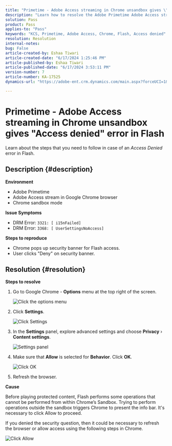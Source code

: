 ```yaml
---
title: "Primetime - Adobe Access streaming in Chrome unsandbox gives \"Access denied\" error in Flash"
description: "Learn how to resolve the Adobe Primetime Adobe Access stream in Google Chrome browser Chrome sandbox mode issue."
solution: Pass
product: Pass
applies-to: "Pass"
keywords: "KCS, Primetime, Adobe Access, Chrome, Flash, Access denied"
resolution: Resolution
internal-notes: 
bug: False
article-created-by: Eshaa Tiwari
article-created-date: "6/17/2024 1:25:46 PM"
article-published-by: Eshaa Tiwari
article-published-date: "6/17/2024 3:53:11 PM"
version-number: 7
article-number: KA-17525
dynamics-url: "https://adobe-ent.crm.dynamics.com/main.aspx?forceUCI=1&pagetype=entityrecord&etn=knowledgearticle&id=148b5116-ad2c-ef11-840a-6045bd029b18"

---
```

# Primetime - Adobe Access streaming in Chrome unsandbox gives "Access denied" error in Flash


Learn about the steps that you need to follow in case of an *Access Denied* error in Flash.

## Description {#description}


<b>Environment</b>

- Adobe Primetime
- Adobe Access stream in Google Chrome browser
- Chrome sandbox mode


<b>Issue Symptoms</b>

- DRM Error: `3321: [ i15nFailed]`
- DRM Error: `3368: [ UserSettingsNoAccess]`


<b>Steps to reproduce</b>

- Chrome pops up security banner for Flash access.
- User clicks "Deny" on security banner.



## Resolution {#resolution}


<b>Steps to resolve</b>

1. Go to Google Chrome - <b>Options</b> menu at the top right of the screen.

    
    ![Click the options menu](https://helpx.adobe.com/content/dam/help/en/adobe-access/kb/error-3321/jcr%3acontent/main-pars/procedure/proc_par/step_0/step_par/image/setting_menu.png "Click the options menu")
2. Click <b>Settings</b>.

    
    


    ![Click Settings](https://helpx.adobe.com/content/dam/help/en/adobe-access/kb/error-3321/jcr%3acontent/main-pars/procedure/proc_par/step_1/step_par/image/3.jpg "Click Settings")
3. In the <b>Settings</b> panel, explore advanced settings and choose <b>Privacy</b> › <b>Content settings</b>.

    ![Settings panel](https://helpx.adobe.com/content/dam/help/en/adobe-access/kb/error-3321/jcr%3acontent/main-pars/procedure/proc_par/step_2/step_par/image/5.jpg "Settings panel")
4. Make sure that <b>Allow</b> is selected for <b>Behavior</b>. Click <b>OK</b>.

    
    


    ![Click OK](https://helpx.adobe.com/content/dam/help/en/adobe-access/kb/error-3321/jcr%3acontent/main-pars/procedure/proc_par/step_3/step_par/image/unsandbox_settings.png "Click OK")
5. Refresh the browser.


<b>Cause</b>

Before playing protected content, Flash performs some operations that cannot be performed from within Chrome’s Sandbox. Trying to perform operations outside the sandbox triggers Chrome to present the info bar. It's necessary to click Allow to proceed.

If you denied the security question, then it could be necessary to refresh the browser or allow access using the following steps in Chrome.

![Click Allow](https://helpx.adobe.com/content/dam/help/en/adobe-access/kb/error-3321/jcr%3acontent/main-pars/image/chrome_infobar.png "Click Allow")
